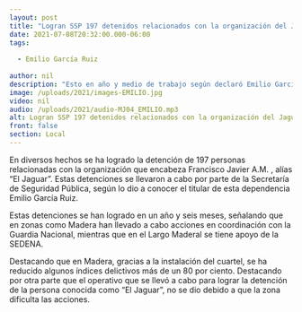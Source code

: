 ```yaml
---
layout: post
title: "Logran SSP 197 detenidos relacionados con la organización del Jaguar"
date: 2021-07-08T20:32:00.000-06:00
tags:
  
  - Emilio García Ruiz
  
author: nil
description: "Esto en año y medio de trabajo según declaró Emilio García Ruiz."
image: /uploads/2021/images-EMILIO.jpg
video: nil
audio: /uploads/2021/audio-MJ04_EMILIO.mp3
alt: Logran SSP 197 detenidos relacionados con la organización del Jaguar
front: false
section: Local
---
```


En diversos hechos se ha logrado la detención de 197 personas relacionadas con la organización que encabeza Francisco Javier A.M. , alías “El Jaguar”. Estas detenciones se llevaron a cabo por parte de la Secretaría de Seguridad Pública, según lo dio a conocer el titular de esta dependencia Emilio García Ruiz.

Estas detenciones se han logrado en un año y seis meses, señalando que en zonas como Madera han llevado a cabo acciones en coordinación con la Guardia Nacional, mientras que en el Largo Maderal se tiene apoyo de la SEDENA.

Destacando que en Madera, gracias a la instalación del cuartel, se ha reducido algunos índices delictivos más de un 80 por ciento. Destacando por otra parte que el operativo que se llevó a cabo para lograr la detención de la persona conocida como “El Jaguar”, no se dio debido a que la zona dificulta las acciones.
